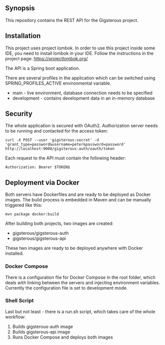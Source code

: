 ## Synopsis

This repository contains the REST API for the Gigsterous project.

## Installation

This project uses project lombok. In order to use this project inside some IDE, you need to install lombok in your IDE. Follow the instructions in the project page: https://projectlombok.org/

The API is a Spring boot application. 

There are several profiles in the application which can be switched using SPRING_PROFILES_ACTIVE environmental variable.

* main - live environment, database connection needs to be specified
* development - contains development data in an in-memory database

## Security
The whole application is secured with OAuth2. Authorization server needs to be running and contacted for the access token:

```
curl -X POST --user 'gigsterous:secret' -d 'grant_type=password&username=peter&password=password' http://localhost:9000/gigsterous-auth/oauth/token
```

Each request to the API must contain the following header:

```
Authorization: Bearer $TOKEN$
```

## Deployment via Docker

Both servers have Dockerfiles and are ready to be deployed as Docker images. The build process is embedded in Maven and can be manually triggered like this:

```
mvn package docker:build
```

After building both projects, two images are created:
* gigsterous/gigsterous-auth
* gigsterous/gigsterous-api

These two images are ready to be deployed anywhere with Docker installed.

### Docker Compose

There is a configuration file for Docker Compose in the root folder, which deals with linking between the servers and injecting environment variables. Currently the configuration file is set to development mode.

### Shell Script

Last but not least - there is a run.sh script, which takes care of the whole workflow:
1. Builds gigsterous-auth image
2. Builds gigsterous-api image
3. Runs Docker Compose and deploys both images
